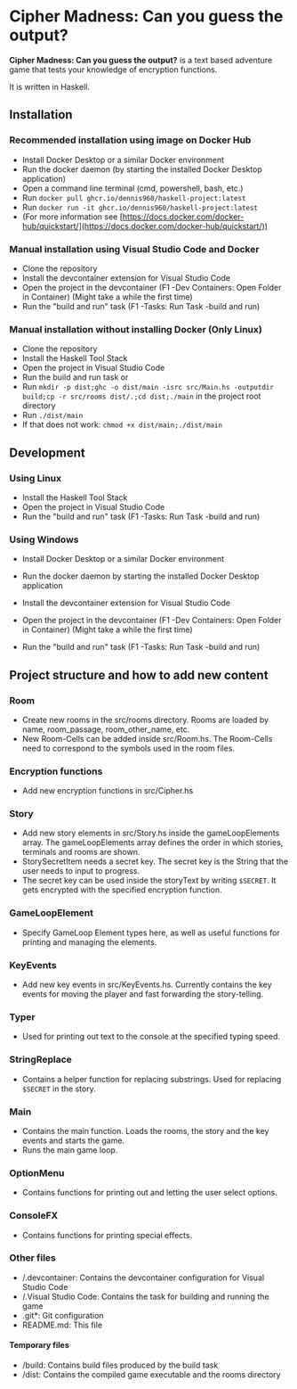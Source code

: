 # Cipher Madness: Can you guess the output?

**Cipher Madness: Can you guess the output?** is a text based adventure game that tests your knowledge of encryption functions.

It is written in Haskell.

## Installation

### Recommended installation using image on Docker Hub

- Install Docker Desktop or a similar Docker environment
- Run the docker daemon (by starting the installed Docker Desktop application)
- Open a command line terminal (cmd, powershell, bash, etc.)
- Run `docker pull ghcr.io/dennis960/haskell-project:latest`
- Run `docker run -it ghcr.io/dennis960/haskell-project:latest`
- (For more information see [https://docs.docker.com/docker-hub/quickstart/](https://docs.docker.com/docker-hub/quickstart/))

### Manual installation using Visual Studio Code and Docker

- Clone the repository
- Install the devcontainer extension for Visual Studio Code
- Open the project in the devcontainer (F1 -Dev Containers: Open Folder in Container) (Might take a while the first time)
- Run the "build and run" task (F1 -Tasks: Run Task -build and run)

### Manual installation without installing Docker (Only Linux)

- Clone the repository
- Install the Haskell Tool Stack
- Open the project in Visual Studio Code
- Run the build and run task or
- Run `mkdir -p dist;ghc -o dist/main -isrc src/Main.hs -outputdir build;cp -r src/rooms dist/.;cd dist;./main` in the project root directory
- Run `./dist/main`
- If that does not work: `chmod +x dist/main;./dist/main`

## Development

### Using Linux

- Install the Haskell Tool Stack
- Open the project in Visual Studio Code
- Run the "build and run" task (F1 -Tasks: Run Task -build and run)

### Using Windows

- Install Docker Desktop or a similar Docker environment
- Run the docker daemon by starting the installed Docker Desktop application

- Install the devcontainer extension for Visual Studio Code
- Open the project in the devcontainer (F1 -Dev Containers: Open Folder in Container) (Might take a while the first time)
- Run the "build and run" task (F1 -Tasks: Run Task -build and run)

## Project structure and how to add new content

### Room

- Create new rooms in the src/rooms directory. Rooms are loaded by name, room_passage, room_other_name, etc.
- New Room-Cells can be added inside src/Room.hs. The Room-Cells need to correspond to the symbols used in the room files.

### Encryption functions

- Add new encryption functions in src/Cipher.hs

### Story

- Add new story elements in src/Story.hs inside the gameLoopElements array. The gameLoopElements array defines the order in which stories, terminals and rooms are shown.
- StorySecretItem needs a secret key. The secret key is the String that the user needs to input to progress.
- The secret key can be used inside the storyText by writing `$SECRET`. It gets encrypted with the specified encryption function.

### GameLoopElement

- Specify GameLoop Element types here, as well as useful functions for printing and managing the elements.

### KeyEvents

- Add new key events in src/KeyEvents.hs. Currently contains the key events for moving the player and fast forwarding the story-telling.

### Typer

- Used for printing out text to the console at the specified typing speed.

### StringReplace

- Contains a helper function for replacing substrings. Used for replacing `$SECRET` in the story.

### Main

- Contains the main function. Loads the rooms, the story and the key events and starts the game.
- Runs the main game loop.

### OptionMenu

- Contains functions for printing out and letting the user select options.

### ConsoleFX

- Contains functions for printing special effects.

### Other files

- /.devcontainer: Contains the devcontainer configuration for Visual Studio Code
- /.Visual Studio Code: Contains the task for building and running the game
- .git\*: Git configuration
- README.md: This file

#### Temporary files

- /build: Contains build files produced by the build task
- /dist: Contains the compiled game executable and the rooms directory
